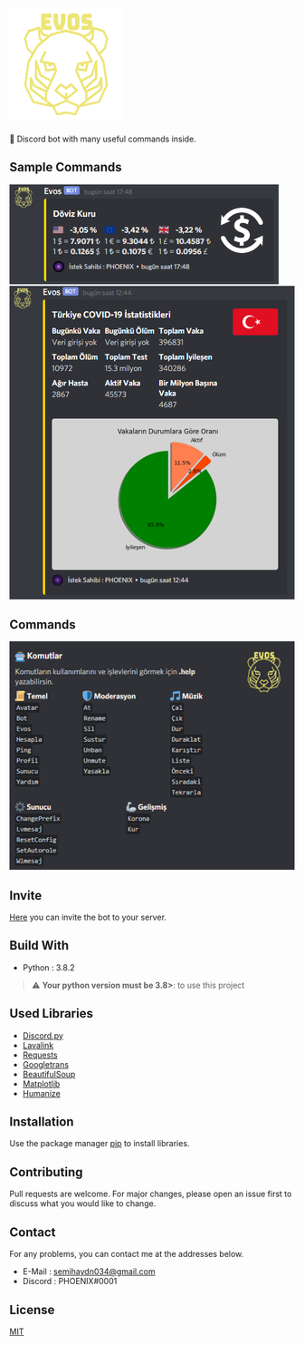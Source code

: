 ## ![Evos](./images/evos.png)

🤖 Discord bot with many useful commands inside.

## Sample Commands

![Rate](./images/rate.png)
![Covid](./images/covid.png)

## Commands

![Commands](./images/commands.png)

## Invite

[Here](https://discord.com/api/oauth2/authorize?client_id=675459603420545056&permissions=8&scope=bot) you can invite the bot to your server.

## Build With
* Python : 3.8.2
> :warning: **Your python version must be 3.8>**: to use this project

## Used Libraries
* [Discord.py](https://github.com/Rapptz/discord.py)
* [Lavalink](https://github.com/Frederikam/Lavalink)
* [Requests](https://github.com/psf/requests)
* [Googletrans](https://github.com/ssut/py-googletrans)
* [BeautifulSoup](https://www.crummy.com/software/BeautifulSoup/bs4/doc/)
* [Matplotlib](https://github.com/matplotlib/matplotlib)
* [Humanize](https://github.com/jmoiron/humanize)

## Installation

Use the package manager [pip](https://pip.pypa.io/en/stable/) to install libraries.

## Contributing
Pull requests are welcome. For major changes, please open an issue first to discuss what you would like to change.

## Contact
For any problems, you can contact me at the addresses below.
* E-Mail : semihaydn034@gmail.com
* Discord : PHOENIX#0001

## License
[MIT](https://choosealicense.com/licenses/mit/)
